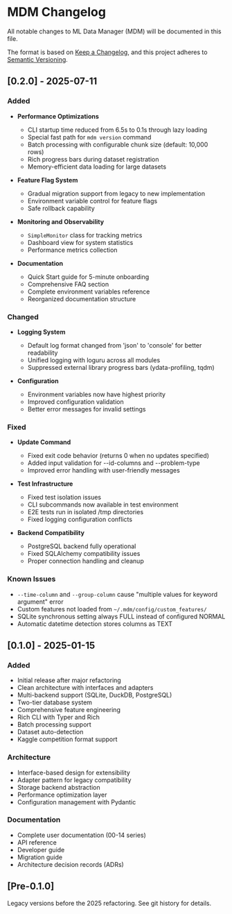 # MDM Changelog

All notable changes to ML Data Manager (MDM) will be documented in this file.

The format is based on [Keep a Changelog](https://keepachangelog.com/en/1.0.0/),
and this project adheres to [Semantic Versioning](https://semver.org/spec/v2.0.0.html).

## [0.2.0] - 2025-07-11

### Added
- **Performance Optimizations**
  - CLI startup time reduced from 6.5s to 0.1s through lazy loading
  - Special fast path for `mdm version` command
  - Batch processing with configurable chunk size (default: 10,000 rows)
  - Rich progress bars during dataset registration
  - Memory-efficient data loading for large datasets

- **Feature Flag System**
  - Gradual migration support from legacy to new implementation
  - Environment variable control for feature flags
  - Safe rollback capability

- **Monitoring and Observability**
  - `SimpleMonitor` class for tracking metrics
  - Dashboard view for system statistics
  - Performance metrics collection

- **Documentation**
  - Quick Start guide for 5-minute onboarding
  - Comprehensive FAQ section
  - Complete environment variables reference
  - Reorganized documentation structure

### Changed
- **Logging System**
  - Default log format changed from 'json' to 'console' for better readability
  - Unified logging with loguru across all modules
  - Suppressed external library progress bars (ydata-profiling, tqdm)

- **Configuration**
  - Environment variables now have highest priority
  - Improved configuration validation
  - Better error messages for invalid settings

### Fixed
- **Update Command**
  - Fixed exit code behavior (returns 0 when no updates specified)
  - Added input validation for --id-columns and --problem-type
  - Improved error handling with user-friendly messages

- **Test Infrastructure**
  - Fixed test isolation issues
  - CLI subcommands now available in test environment
  - E2E tests run in isolated /tmp directories
  - Fixed logging configuration conflicts

- **Backend Compatibility**
  - PostgreSQL backend fully operational
  - Fixed SQLAlchemy compatibility issues
  - Proper connection handling and cleanup

### Known Issues
- `--time-column` and `--group-column` cause "multiple values for keyword argument" error
- Custom features not loaded from `~/.mdm/config/custom_features/`
- SQLite synchronous setting always FULL instead of configured NORMAL
- Automatic datetime detection stores columns as TEXT

## [0.1.0] - 2025-01-15

### Added
- Initial release after major refactoring
- Clean architecture with interfaces and adapters
- Multi-backend support (SQLite, DuckDB, PostgreSQL)
- Two-tier database system
- Comprehensive feature engineering
- Rich CLI with Typer and Rich
- Batch processing support
- Dataset auto-detection
- Kaggle competition format support

### Architecture
- Interface-based design for extensibility
- Adapter pattern for legacy compatibility
- Storage backend abstraction
- Performance optimization layer
- Configuration management with Pydantic

### Documentation
- Complete user documentation (00-14 series)
- API reference
- Developer guide
- Migration guide
- Architecture decision records (ADRs)

## [Pre-0.1.0]

Legacy versions before the 2025 refactoring. See git history for details.